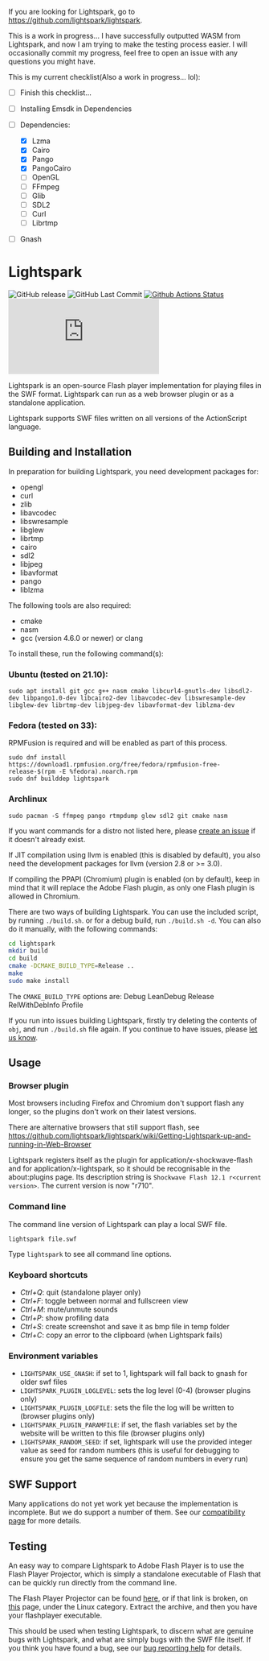 If you are looking for Lightspark, go to https://github.com/lightspark/lightspark.

This is a work in progress... I have successfully outputted WASM from Lightspark, and now I am trying to make the testing process easier. I will occasionally commit my progress, feel free to open an issue with any questions you might have.

This is my current checklist(Also a work in progress... lol):

- [ ] Finish this checklist...
- [ ] Installing Emsdk in Dependencies
- [ ] Dependencies:
  - [X] Lzma
  - [X] Cairo
  - [X] Pango
  - [X] PangoCairo
  - [ ] OpenGL
  - [ ] FFmpeg
  - [ ] Glib
  - [ ] SDL2
  - [ ] Curl
  - [ ] Librtmp
- [ ] Gnash


Lightspark
==========

![GitHub release](https://img.shields.io/github/release/lightspark/lightspark.svg)
![GitHub Last Commit](https://img.shields.io/github/last-commit/lightspark/lightspark.svg)
[![Github Actions Status](https://img.shields.io/github/actions/workflow/status/lightspark/lightspark/build.yml?branch=master)](https://github.com/lightspark/lightspark/actions)
[![Matrix](https://img.shields.io/matrix/lightspark%3Ab0nk.xyz?logo=matrix)](https://matrix.to/#/%23lightspark%3Ab0nk.xyz)

Lightspark is an open-source Flash player implementation for playing files in the SWF format. Lightspark can run as a web browser plugin or as a standalone application.

Lightspark supports SWF files written on all versions of the ActionScript language.

Building and Installation
-------------------------

In preparation for building Lightspark, you need development packages for:
* opengl
* curl
* zlib
* libavcodec
* libswresample
* libglew
* librtmp
* cairo
* sdl2
* libjpeg
* libavformat
* pango
* liblzma

The following tools are also required:
* cmake
* nasm
* gcc (version 4.6.0 or newer) or clang

To install these, run the following command(s):
### Ubuntu (tested on 21.10):
```
sudo apt install git gcc g++ nasm cmake libcurl4-gnutls-dev libsdl2-dev libpango1.0-dev libcairo2-dev libavcodec-dev libswresample-dev libglew-dev librtmp-dev libjpeg-dev libavformat-dev liblzma-dev
```

### Fedora (tested on 33):
RPMFusion is required and will be enabled as part of this process.

```
sudo dnf install https://download1.rpmfusion.org/free/fedora/rpmfusion-free-release-$(rpm -E %fedora).noarch.rpm
sudo dnf builddep lightspark
```

### Archlinux
```
sudo pacman -S ffmpeg pango rtmpdump glew sdl2 git cmake nasm
```

If you want commands for a distro not listed here, please [create an issue](https://github.com/lightspark/lightspark/issues) if it doesn't already exist.

If JIT compilation using llvm is enabled (this is disabled by default), you also need the development packages for llvm (version 2.8 or >= 3.0).

If compiling the PPAPI (Chromium) plugin is enabled (on by default), keep in mind that it will replace the Adobe Flash plugin, as only one Flash plugin is allowed in Chromium.

There are two ways of building Lightspark. You can use the included script, by running `./build.sh`. or for a debug build, run `./build.sh -d`. You can also do it manually, with the following commands:

```bash
cd lightspark
mkdir build
cd build
cmake -DCMAKE_BUILD_TYPE=Release ..
make
sudo make install
```

The ``CMAKE_BUILD_TYPE`` options are: Debug LeanDebug Release RelWithDebInfo Profile

If you run into issues building Lightspark, firstly try deleting the contents of `obj`, and run `./build.sh` file again. If you continue to have issues, please [let us know](https://github.com/lightspark/lightspark/issues).

Usage
---------

### Browser plugin

Most browsers including Firefox and Chromium don't support flash any longer, so the plugins don't work on their latest versions.

There are alternative browsers that still support flash, see https://github.com/lightspark/lightspark/wiki/Getting-Lightspark-up-and-running-in-Web-Browser

Lightspark registers itself as the plugin for application/x-shockwave-flash and for application/x-lightspark, so it should be recognisable in the about:plugins page. Its description string is ``Shockwave Flash 12.1 r<current version>``. The current version is now "r710".

### Command line

The command line version of Lightspark can play a local SWF file.

``lightspark file.swf``

Type `lightspark` to see all command line options.

### Keyboard shortcuts

* _Ctrl+Q_: quit (standalone player only)
* _Ctrl+F_: toggle between normal and fullscreen view
* _Ctrl+M_: mute/unmute sounds
* _Ctrl+P_: show profiling data
* _Ctrl+S_: create screenshot and save it as bmp file in temp folder
* _Ctrl+C_: copy an error to the clipboard (when Lightspark fails)

### Environment variables

* ``LIGHTSPARK_USE_GNASH``: if set to 1, lightspark will fall back to gnash for older swf files
* ``LIGHTSPARK_PLUGIN_LOGLEVEL``: sets the log level (0-4) (browser plugins only)
* ``LIGHTSPARK_PLUGIN_LOGFILE``: sets the file the log will be written to (browser plugins only)
* ``LIGHTSPARK_PLUGIN_PARAMFILE``: if set, the flash variables set by the website will be written to this file (browser plugins only)
* ``LIGHTSPARK_RANDOM_SEED``: if set, lightspark will use the provided integer value as seed for random numbers (this is useful for debugging to ensure you get the same sequence of random numbers in every run)


SWF Support
-----------

Many applications do not yet work yet because the implementation is
incomplete. But we do support a number of them. See our [compatibility page]
for more details.

[compatibility page]: https://github.com/lightspark/lightspark/wiki/Status-of-Lightspark-support

Testing
-----------

An easy way to compare Lightspark to Adobe Flash Player is to use the Flash Player Projector, which is simply a standalone executable of Flash that can be quickly run directly from the command line.

The Flash Player Projector can be found [here](https://fpdownload.macromedia.com/pub/flashplayer/updaters/32/flash_player_sa_linux.x86_64.tar.gz), or if that link is broken, on [this](https://www.adobe.com/support/flashplayer/debug_downloads.html) page, under the Linux category. Extract the archive, and then you have your flashplayer executable.

This should be used when testing Lightspark, to discern what are genuine bugs with Lightspark, and what are simply bugs with the SWF file itself. If you think you have found a bug, see our [bug reporting help](https://github.com/lightspark/lightspark/wiki/Reporting-Bugs) for details.
